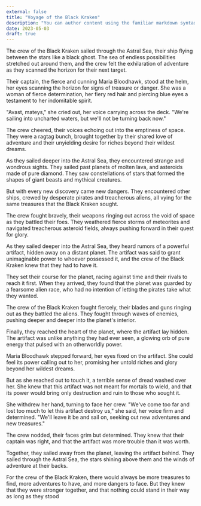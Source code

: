 ```yaml
---
external: false
title: "Voyage of the Black Kraken"
description: "You can author content using the familiar markdown syntax you already know. All basic markdown syntax is supported."
date: 2023-05-03
draft: true
---
```


The crew of the Black Kraken sailed through the Astral Sea, their ship flying between the stars like a black ghost. The sea of endless possibilities stretched out around them, and the crew felt the exhilaration of adventure as they scanned the horizon for their next target.

Their captain, the fierce and cunning Maria Bloodhawk, stood at the helm, her eyes scanning the horizon for signs of treasure or danger. She was a woman of fierce determination, her fiery red hair and piercing blue eyes a testament to her indomitable spirit.

"Avast, mateys," she cried out, her voice carrying across the deck. "We're sailing into uncharted waters, but we'll not be turning back now."

The crew cheered, their voices echoing out into the emptiness of space. They were a ragtag bunch, brought together by their shared love of adventure and their unyielding desire for riches beyond their wildest dreams.

As they sailed deeper into the Astral Sea, they encountered strange and wondrous sights. They sailed past planets of molten lava, and asteroids made of pure diamond. They saw constellations of stars that formed the shapes of giant beasts and mythical creatures.

But with every new discovery came new dangers. They encountered other ships, crewed by desperate pirates and treacherous aliens, all vying for the same treasures that the Black Kraken sought.

The crew fought bravely, their weapons ringing out across the void of space as they battled their foes. They weathered fierce storms of meteorites and navigated treacherous asteroid fields, always pushing forward in their quest for glory.

As they sailed deeper into the Astral Sea, they heard rumors of a powerful artifact, hidden away on a distant planet. The artifact was said to grant unimaginable power to whoever possessed it, and the crew of the Black Kraken knew that they had to have it.

They set their course for the planet, racing against time and their rivals to reach it first. When they arrived, they found that the planet was guarded by a fearsome alien race, who had no intention of letting the pirates take what they wanted.

The crew of the Black Kraken fought fiercely, their blades and guns ringing out as they battled the aliens. They fought through waves of enemies, pushing deeper and deeper into the planet's interior.

Finally, they reached the heart of the planet, where the artifact lay hidden. The artifact was unlike anything they had ever seen, a glowing orb of pure energy that pulsed with an otherworldly power.

Maria Bloodhawk stepped forward, her eyes fixed on the artifact. She could feel its power calling out to her, promising her untold riches and glory beyond her wildest dreams.

But as she reached out to touch it, a terrible sense of dread washed over her. She knew that this artifact was not meant for mortals to wield, and that its power would bring only destruction and ruin to those who sought it.

She withdrew her hand, turning to face her crew. "We've come too far and lost too much to let this artifact destroy us," she said, her voice firm and determined. "We'll leave it be and sail on, seeking out new adventures and new treasures."

The crew nodded, their faces grim but determined. They knew that their captain was right, and that the artifact was more trouble than it was worth.

Together, they sailed away from the planet, leaving the artifact behind. They sailed through the Astral Sea, the stars shining above them and the winds of adventure at their backs.

For the crew of the Black Kraken, there would always be more treasures to find, more adventures to have, and more dangers to face. But they knew that they were stronger together, and that nothing could stand in their way as long as they stood
